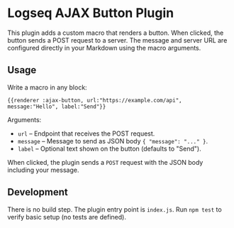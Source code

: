 # Logseq AJAX Button Plugin

This plugin adds a custom macro that renders a button. When clicked, the button sends a POST request to a server. The message and server URL are configured directly in your Markdown using the macro arguments.

## Usage

Write a macro in any block:

```
{{renderer :ajax-button, url:"https://example.com/api", message:"Hello", label:"Send"}}
```

Arguments:

- `url` – Endpoint that receives the POST request.
- `message` – Message to send as JSON body `{ "message": "..." }`.
- `label` – Optional text shown on the button (defaults to "Send").

When clicked, the plugin sends a `POST` request with the JSON body including your message.

## Development

There is no build step. The plugin entry point is `index.js`. Run `npm test` to verify basic setup (no tests are defined).
